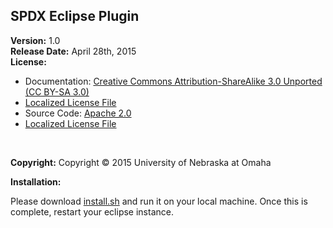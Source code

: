 SPDX Eclipse Plugin
---

**Version:** 1.0 
<br>
**Release Date:** April 28th, 2015
<br>
**License:**
 - Documentation: [Creative Commons Attribution-ShareAlike 3.0 Unported (CC BY-SA 3.0)](https://creativecommons.org/licenses/by-sa/3.0/)
  -  [Localized License File](https://github.com/TCF-30/SPDX_Eclipse_Plugin/blob/dev/DocumentationLicense)
 - Source Code: [Apache 2.0](http://www.apache.org/licenses/LICENSE-2.0)
  -  [Localized License File](https://github.com/TCF-30/SPDX_Eclipse_Plugin/blob/dev/SourceLicense)
<br>

**Copyright:** Copyright © 2015 University of Nebraska at Omaha

**Installation:**
<br>

Please download [install.sh](https://github.com/TCF-30/SPDX_Eclipse_Plugin/blob/dev/Plugin%20Versions/Version%201.0/install.sh) and run it on your local machine.  Once this is complete, restart your eclipse instance.
